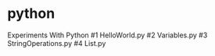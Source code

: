 # python
Experiments With Python
#1 HelloWorld.py
#2 Variables.py
#3 StringOperations.py
#4 List.py

